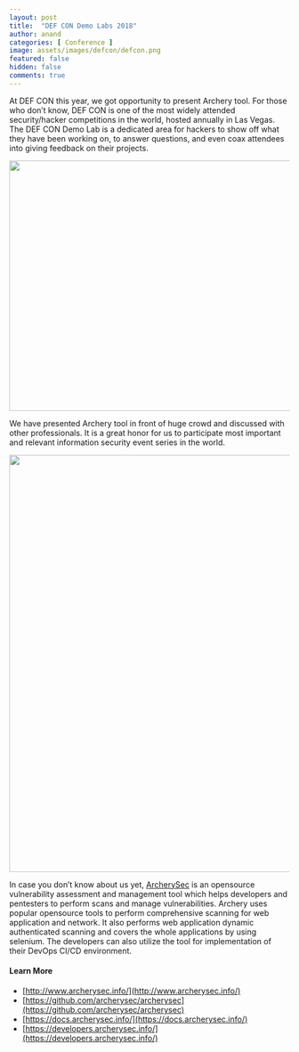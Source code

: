 ```yaml
---
layout: post
title:  "DEF CON Demo Labs 2018"
author: anand
categories: [ Conference ]
image: assets/images/defcon/defcon.png
featured: false
hidden: false
comments: true
---
```

At DEF CON this year, we got opportunity to present Archery tool. For those who don’t know, DEF CON is one of the most widely attended security/hacker competitions in the world, hosted annually in Las Vegas. The DEF CON Demo Lab is a dedicated area for hackers to show off what they have been working on, to answer questions, and even coax attendees into giving feedback on their projects.

<p align="center">
<img src="/assets/images/defcon/defcon.JPG" width="600" height="450">
</p>

We have presented Archery tool in front of huge crowd and discussed with other professionals. It is a great honor for us to participate most important and relevant information security event series in the world. 

<p align="center">
<img src="/assets/images/defcon/defcon_present.png" width="600" height="750">
</p>

In case you don’t know about us yet, [ArcherySec](https://github.com/archerysec/archerysec) is an opensource vulnerability assessment and management tool which helps developers and pentesters to perform scans and manage vulnerabilities. Archery uses popular opensource tools to perform comprehensive scanning for web application and network. It also performs web application dynamic authenticated scanning and covers the whole applications by using selenium. The developers can also utilize the tool for implementation of their DevOps CI/CD environment.

#### Learn More

- [http://www.archerysec.info/](http://www.archerysec.info/)
- [https://github.com/archerysec/archerysec](https://github.com/archerysec/archerysec)
- [https://docs.archerysec.info/](https://docs.archerysec.info/)
- [https://developers.archerysec.info/](https://developers.archerysec.info/)
